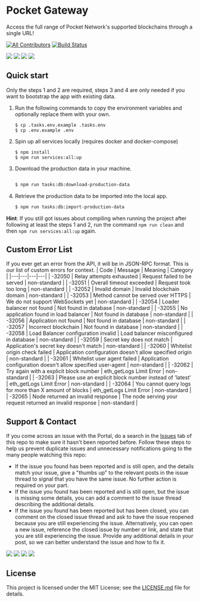 # Pocket Gateway

Access the full range of Pocket Network's supported blockchains through a single URL!

[![All Contributors](https://img.shields.io/badge/all_contributors-5-orange.svg?style=flat-square)](#contributors) [![Build Status](https://img.shields.io/github/workflow/status/pokt-foundation/portal-api/Production%20Deployment%20us-west-2?style=flat-square)](https://github.com/pokt-foundation/portal-api/actions)

<!-- markdownlint-disable -->
<div>
    <a href="https://opensource.org/licenses/MIT"><img src="https://img.shields.io/badge/License-MIT-blue.svg"/></a>
    <a href="https://github.com/pokt-foundation/portal-api/pulse"><img src="https://img.shields.io/github/last-commit/pokt-foundation/portal-api"/></a>
    <a href="https://github.com/pokt-foundation/portal-api/pulls"><img src="https://img.shields.io/github/issues-pr/pokt-foundation/portal-api.svg"/></a>
    <a href="https://github.com/pokt-foundation/portal-api/issues"><img src="https://img.shields.io/github/issues-closed/pokt-foundation/portal-api.svg"/></a>
</div>
<!-- markdownlint-restore -->

## Quick start

Only the steps 1 and 2 are required, steps 3 and 4 are only needed if you want to bootstrap the app with existing data.

<!-- markdownlint-disable -->

1. Run the following commands to copy the environment variables and optionally replace them with your own.

   ```
   $ cp .tasks.env.example .tasks.env
   $ cp .env.example .env
   ```

2. Spin up all services locally (requires docker and docker-compose)

   ```
   $ npm install
   $ npm run services:all:up
   ```

3. Download the production data in your machine.

   ```bash

   $ npm run tasks:db:download-production-data
   ```

4. Retrieve the production data to be imported into the local app.
   ```bash
   $ npm run tasks:db:import-production-data
   ```

<!-- markdownlint-restore -->

**Hint**: If you still got issues about compiling when running the project after following at least the steps 1 and 2, run the command `npm run clean` and then `npm run services:all:up` again.

## Custom Error List
If you ever get an error from the API, it will be in JSON-RPC format. This is our list of custom errors for context.
|  Code  | Message  | Meaning  | Category  |
|---|---|---|---|
|  -32050 | Relay attempts exhausted  | Request failed to be served  | non-standard  |
|  -32051 | Overall timeout exceeded  | Request took too long | non-standard  |
|  -32052 | Invalid domain  | Invalid blockchain domain | non-standard  |
|  -32053 | Method cannot be served over HTTPS  | We do not support WebSockets yet | non-standard  |
|  -32054 | Loader balancer not found  | Not found in database | non-standard  |
|  -32055 | No application found in load balancer  | Not found in database | non-standard  |
|  -32056 | Application not found  | Not found in database | non-standard  |
|  -32057 | Incorrect blockchain  | Not found in database | non-standard  |
|  -32058 | Load Balancer configuration invalid  | Load balancer misconfigured in database | non-standard  |
|  -32059 | Secret key does not match  | Application's secret key doesn't match | non-standard  |
|  -32060 | Whitelist origin check failed | Application configuration doesn't allow specified origin | non-standard  |
|  -32061 | Whitelist user agent failed | Application configuration doesn't allow specified user-agent | non-standard  |
|  -32062 | Try again with a explicit block number  | eth_getLogs Limit Error | non-standard  |
|  -32063 | Please use an explicit block number instead of 'latest' | eth_getLogs Limit Error | non-standard  |
|  -32064 | You cannot query logs for more than X amount of blocks | eth_getLogs Limit Error | non-standard  |
|  -32065 | Node returned an invalid response | The node serving your request returned an invalid response | non-standard  |

## Support & Contact

If you come across an issue with the Portal, do a search in the [Issues](https://github.com/pokt-foundation/portal/issues) tab of this repo to make sure it hasn't been reported before. Follow these steps to help us prevent duplicate issues and unnecessary notifications going to the many people watching this repo:

- If the issue you found has been reported and is still open, and the details match your issue, give a "thumbs up" to the relevant posts in the issue thread to signal that you have the same issue. No further action is required on your part.
- If the issue you found has been reported and is still open, but the issue is missing some details, you can add a comment to the issue thread describing the additional details.
- If the issue you found has been reported but has been closed, you can comment on the closed issue thread and ask to have the issue reopened because you are still experiencing the issue. Alternatively, you can open a new issue, reference the closed issue by number or link, and state that you are still experiencing the issue. Provide any additional details in your post, so we can better understand the issue and how to fix it.

<!-- markdownlint-disable -->
<div>
  <a  href="https://twitter.com/poktnetwork" ><img src="https://img.shields.io/twitter/url/http/shields.io.svg?style=social"></a>
  <a href="https://t.me/POKTnetwork"><img src="https://img.shields.io/badge/Telegram-blue.svg"></a>
  <a href="https://www.facebook.com/POKTnetwork" ><img src="https://img.shields.io/badge/Facebook-red.svg"></a>
  <a href="https://research.pokt.network"><img src="https://img.shields.io/discourse/https/research.pokt.network/posts.svg"></a>
</div>
<!-- markdownlint-restore -->

## License

This project is licensed under the MIT License; see the [LICENSE.md](LICENSE.md) file for details.
